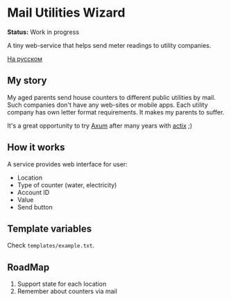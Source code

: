 # Mail Utilities Wizard

**Status:** Work in progress

A tiny web-service that helps send meter readings to utility companies.

[На русском](README.ru.md)

## My story

My aged parents send house counters to different public utilities by mail. Such companies don't have any web-sites or mobile apps.
Each utility company has own letter format requirements. It makes my parents to suffer.

It's a great opportunity to try [Axum](https://github.com/tokio-rs/axum) after many years with [actix](https://github.com/actix/actix-web) ;)

## How it works

A service provides web interface for user:

- Location
- Type of counter (water, electricity)
- Account ID
- Value
- Send button

## Template variables

Check `templates/example.txt`.

## RoadMap

1. Support state for each location
2. Remember about counters via mail